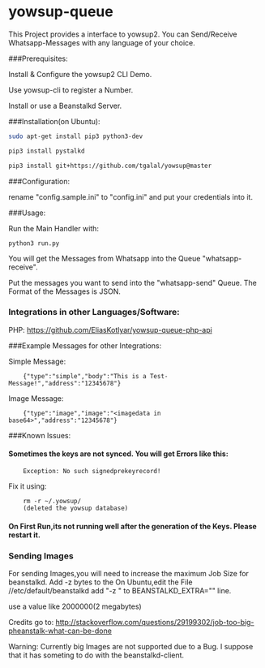 # yowsup-queue
This Project provides a interface to yowsup2. You can Send/Receive Whatsapp-Messages with any language of your choice. 

###Prerequisites:

Install & Configure the yowsup2 CLI Demo. 

Use yowsup-cli to register a Number. 

Install or use a Beanstalkd Server.
 
###Installation(on Ubuntu):

```bash
sudo apt-get install pip3 python3-dev

pip3 install pystalkd

pip3 install git+https://github.com/tgalal/yowsup@master

```


###Configuration:

rename "config.sample.ini" to "config.ini" and put your credentials into it.

###Usage:

Run the Main Handler with:
```
python3 run.py 
```

You will get the Messages from Whatsapp into the Queue "whatsapp-receive".

Put the messages you want to send into the "whatsapp-send" Queue. The Format of the Messages is JSON.

### Integrations in other Languages/Software:

PHP: 
https://github.com/EliasKotlyar/yowsup-queue-php-api


###Example Messages for other Integrations:


Simple Message:

```
	{"type":"simple","body":"This is a Test-Message!","address":"12345678"}
```

Image Message:

```
	{"type":"image","image":"<imagedata in base64>","address":"12345678"}
```


###Known Issues:

#### Sometimes the keys are not synced. You will get Errors like this: 
```
	Exception: No such signedprekeyrecord!
```
Fix it using:
```
	rm -r ~/.yowsup/
	(deleted the yowsup database)
```

#### On First Run,its not running well after the generation of the Keys. Please restart it. 

### Sending Images

For sending Images,you will need to increase the maximum Job Size for beanstalkd.
 Add -z bytes to the 
On Ubuntu,edit the File //etc/default/beanstalkd
add "-z <bytes>" to BEANSTALKD_EXTRA="" line.

use a value like 2000000(2 megabytes)

Credits go to:
http://stackoverflow.com/questions/29199302/job-too-big-pheanstalk-what-can-be-done

Warning: Currently big Images are not supported due to a Bug. I suppose that it has someting to do with the beanstalkd-client.

